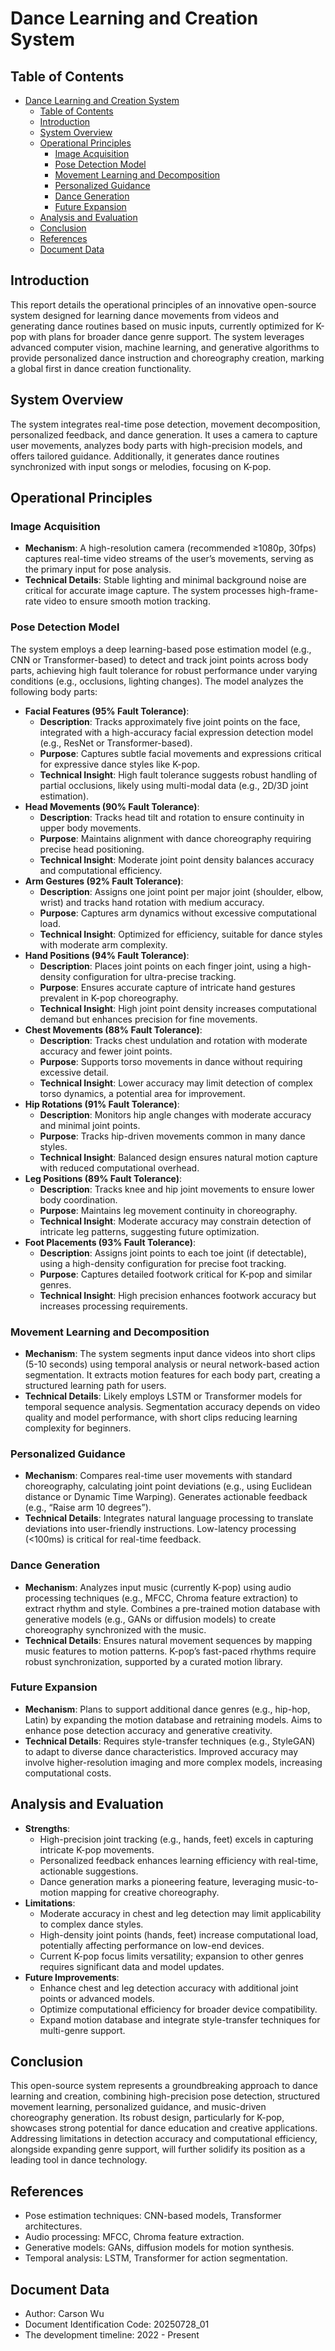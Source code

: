 # Dance Learning and Creation System

## Table of Contents

- [Dance Learning and Creation System](#dance-learning-and-creation-system)
  - [Table of Contents](#table-of-contents)
  - [Introduction](#introduction)
  - [System Overview](#system-overview)
  - [Operational Principles](#operational-principles)
    - [Image Acquisition](#image-acquisition)
    - [Pose Detection Model](#pose-detection-model)
    - [Movement Learning and Decomposition](#movement-learning-and-decomposition)
    - [Personalized Guidance](#personalized-guidance)
    - [Dance Generation](#dance-generation)
    - [Future Expansion](#future-expansion)
  - [Analysis and Evaluation](#analysis-and-evaluation)
  - [Conclusion](#conclusion)
  - [References](#references)
  - [Document Data](#document-data)

## Introduction
This report details the operational principles of an innovative open-source system designed for learning dance movements from videos and generating dance routines based on music inputs, currently optimized for K-pop with plans for broader dance genre support. The system leverages advanced computer vision, machine learning, and generative algorithms to provide personalized dance instruction and choreography creation, marking a global first in dance creation functionality.

## System Overview
The system integrates real-time pose detection, movement decomposition, personalized feedback, and dance generation. It uses a camera to capture user movements, analyzes body parts with high-precision models, and offers tailored guidance. Additionally, it generates dance routines synchronized with input songs or melodies, focusing on K-pop.

## Operational Principles

### Image Acquisition
- **Mechanism**: A high-resolution camera (recommended ≥1080p, 30fps) captures real-time video streams of the user’s movements, serving as the primary input for pose analysis.
- **Technical Details**: Stable lighting and minimal background noise are critical for accurate image capture. The system processes high-frame-rate video to ensure smooth motion tracking.

### Pose Detection Model
The system employs a deep learning-based pose estimation model (e.g., CNN or Transformer-based) to detect and track joint points across body parts, achieving high fault tolerance for robust performance under varying conditions (e.g., occlusions, lighting changes). The model analyzes the following body parts:

- **Facial Features (95% Fault Tolerance)**:
  - **Description**: Tracks approximately five joint points on the face, integrated with a high-accuracy facial expression detection model (e.g., ResNet or Transformer-based).
  - **Purpose**: Captures subtle facial movements and expressions critical for expressive dance styles like K-pop.
  - **Technical Insight**: High fault tolerance suggests robust handling of partial occlusions, likely using multi-modal data (e.g., 2D/3D joint estimation).
- **Head Movements (90% Fault Tolerance)**:
  - **Description**: Tracks head tilt and rotation to ensure continuity in upper body movements.
  - **Purpose**: Maintains alignment with dance choreography requiring precise head positioning.
  - **Technical Insight**: Moderate joint point density balances accuracy and computational efficiency.
- **Arm Gestures (92% Fault Tolerance)**:
  - **Description**: Assigns one joint point per major joint (shoulder, elbow, wrist) and tracks hand rotation with medium accuracy.
  - **Purpose**: Captures arm dynamics without excessive computational load.
  - **Technical Insight**: Optimized for efficiency, suitable for dance styles with moderate arm complexity.
- **Hand Positions (94% Fault Tolerance)**:
  - **Description**: Places joint points on each finger joint, using a high-density configuration for ultra-precise tracking.
  - **Purpose**: Ensures accurate capture of intricate hand gestures prevalent in K-pop choreography.
  - **Technical Insight**: High joint point density increases computational demand but enhances precision for fine movements.
- **Chest Movements (88% Fault Tolerance)**:
  - **Description**: Tracks chest undulation and rotation with moderate accuracy and fewer joint points.
  - **Purpose**: Supports torso movements in dance without requiring excessive detail.
  - **Technical Insight**: Lower accuracy may limit detection of complex torso dynamics, a potential area for improvement.
- **Hip Rotations (91% Fault Tolerance)**:
  - **Description**: Monitors hip angle changes with moderate accuracy and minimal joint points.
  - **Purpose**: Tracks hip-driven movements common in many dance styles.
  - **Technical Insight**: Balanced design ensures natural motion capture with reduced computational overhead.
- **Leg Positions (89% Fault Tolerance)**:
  - **Description**: Tracks knee and hip joint movements to ensure lower body coordination.
  - **Purpose**: Maintains leg movement continuity in choreography.
  - **Technical Insight**: Moderate accuracy may constrain detection of intricate leg patterns, suggesting future optimization.
- **Foot Placements (93% Fault Tolerance)**:
  - **Description**: Assigns joint points to each toe joint (if detectable), using a high-density configuration for precise foot tracking.
  - **Purpose**: Captures detailed footwork critical for K-pop and similar genres.
  - **Technical Insight**: High precision enhances footwork accuracy but increases processing requirements.

### Movement Learning and Decomposition

- **Mechanism**: The system segments input dance videos into short clips (5-10 seconds) using temporal analysis or neural network-based action segmentation. It extracts motion features for each body part, creating a structured learning path for users.
- **Technical Details**: Likely employs LSTM or Transformer models for temporal sequence analysis. Segmentation accuracy depends on video quality and model performance, with short clips reducing learning complexity for beginners.

### Personalized Guidance

- **Mechanism**: Compares real-time user movements with standard choreography, calculating joint point deviations (e.g., using Euclidean distance or Dynamic Time Warping). Generates actionable feedback (e.g., “Raise arm 10 degrees”).
- **Technical Details**: Integrates natural language processing to translate deviations into user-friendly instructions. Low-latency processing (<100ms) is critical for real-time feedback.

### Dance Generation

- **Mechanism**: Analyzes input music (currently K-pop) using audio processing techniques (e.g., MFCC, Chroma feature extraction) to extract rhythm and style. Combines a pre-trained motion database with generative models (e.g., GANs or diffusion models) to create choreography synchronized with the music.
- **Technical Details**: Ensures natural movement sequences by mapping music features to motion patterns. K-pop’s fast-paced rhythms require robust synchronization, supported by a curated motion library.

### Future Expansion

- **Mechanism**: Plans to support additional dance genres (e.g., hip-hop, Latin) by expanding the motion database and retraining models. Aims to enhance pose detection accuracy and generative creativity.
- **Technical Details**: Requires style-transfer techniques (e.g., StyleGAN) to adapt to diverse dance characteristics. Improved accuracy may involve higher-resolution imaging and more complex models, increasing computational costs.

## Analysis and Evaluation

- **Strengths**:
  - High-precision joint tracking (e.g., hands, feet) excels in capturing intricate K-pop movements.
  - Personalized feedback enhances learning efficiency with real-time, actionable suggestions.
  - Dance generation marks a pioneering feature, leveraging music-to-motion mapping for creative choreography.
- **Limitations**:
  - Moderate accuracy in chest and leg detection may limit applicability to complex dance styles.
  - High-density joint points (hands, feet) increase computational load, potentially affecting performance on low-end devices.
  - Current K-pop focus limits versatility; expansion to other genres requires significant data and model updates.
- **Future Improvements**:
  - Enhance chest and leg detection accuracy with additional joint points or advanced models.
  - Optimize computational efficiency for broader device compatibility.
  - Expand motion database and integrate style-transfer techniques for multi-genre support.

## Conclusion

This open-source system represents a groundbreaking approach to dance learning and creation, combining high-precision pose detection, structured movement learning, personalized guidance, and music-driven choreography generation. Its robust design, particularly for K-pop, showcases strong potential for dance education and creative applications. Addressing limitations in detection accuracy and computational efficiency, alongside expanding genre support, will further solidify its position as a leading tool in dance technology.

## References

- Pose estimation techniques: CNN-based models, Transformer architectures.
- Audio processing: MFCC, Chroma feature extraction.
- Generative models: GANs, diffusion models for motion synthesis.
- Temporal analysis: LSTM, Transformer for action segmentation.

## Document Data

- Author: Carson Wu
- Document Identification Code: 20250728_01
- The development timeline: 2022 - Present